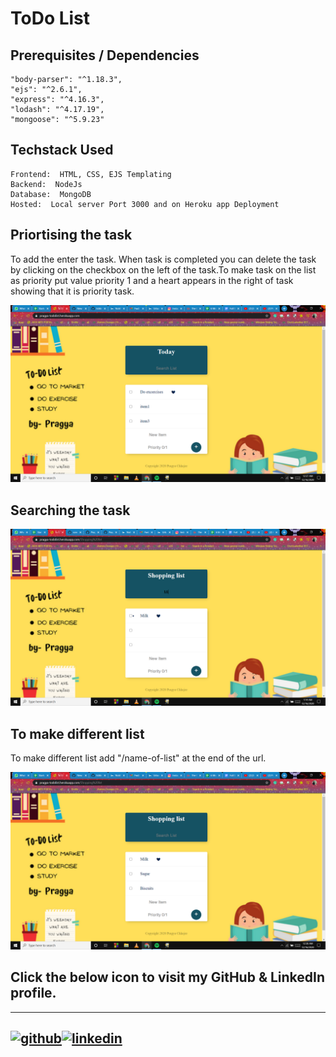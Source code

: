 # ToDo List


## Prerequisites / Dependencies
    "body-parser": "^1.18.3",
    "ejs": "^2.6.1",
    "express": "^4.16.3",
    "lodash": "^4.17.19",
    "mongoose": "^5.9.23"
    
## Techstack Used
    Frontend:  HTML, CSS, EJS Templating
    Backend:  NodeJs 
    Database:  MongoDB
    Hosted:  Local server Port 3000 and on Heroku app Deployment

## Priortising the task

To add the enter the task. When task is completed you can delete the task by clicking on the checkbox on the left of the task.To make task on the list as priority put value priority 1 and a heart appears in the right of task showing that it is priority task.

![](views/todolist.png)

## Searching the task

![](views/todolist3.png)


## To make different list

To make different list add "/name-of-list" at the end of the url.

![](views/todolist2.png)


## Click the below icon to visit my GitHub & LinkedIn profile.

[1]: https://www.github.com/Pragya0810
[2]: https://www.linkedin.com/in/pragya-chhajer-5a5aa6159/


---
[![github](https://cloud.githubusercontent.com/assets/17016297/18839843/0e06a67a-83d2-11e6-993a-b35a182500e0.png)][1][![linkedin](https://cloud.githubusercontent.com/assets/17016297/18839848/0fc7e74e-83d2-11e6-8c6a-277fc9d6e067.png)][2]
---
